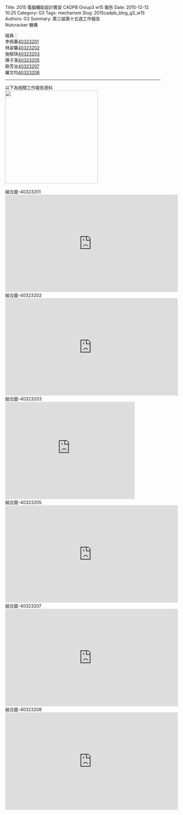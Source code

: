 Title: 2015 電腦輔助設計實習 CADPB Group3 w15 報告
Date: 2015-12-12 10:25
Category: G3
Tags: mechanism
Slug: 2015cadpb_blog_g3_w15
Authors: G3
Summary: 第三組第十五週工作報告<br />Nutcracker 機構

組員：<br />
李佩蓁<a href='user/40323201/'>40323201</a><br />林姿馨<a href='user/40323202/'>40323202</a><br />施郁琪<a href='user/40323203/'>40323203</a><br />陳子潔<a href='user/40323205/'>40323205</a><br />歐芳汝<a href='user/40323207/'>40323207</a><br />羅文均<a href='user/40323208/'>40323208</a>

<hr/>
以下為相關工作報告資料
<br>
<img
src="https://copy.com/OxU14llh8SijRKbU"width="300"height="300">
<br>
<br>
組合圖-40323201
<iframe width="560" height="315" src="https://www.youtube.com/embed/uKpKm-ziWMY" frameborder="0" allowfullscreen></iframe>
<br>
組合圖-40323202
<iframe width="560" height="315" src="https://www.youtube.com/embed/B-uGmMjzuDE" frameborder="0" allowfullscreen></iframe>
<br>
組合圖-40323203
<iframe width="420" height="315" src="https://www.youtube.com/embed/k_cQvjVEzpk" frameborder="0" allowfullscreen></iframe>
<br>
組合圖-40323205
<iframe width="560" height="315" src="https://www.youtube.com/embed/ZmXhyluYZUc" frameborder="0" allowfullscreen></iframe>
<br>
組合圖-40323207
<iframe width="560" height="315" src="https://www.youtube.com/embed/a3J0WR0rsoU" frameborder="0" allowfullscreen></iframe>
<br>
組合圖-40323208
<iframe width="560" height="315" src="https://www.youtube.com/embed/10eSfLlojqU" frameborder="0" allowfullscreen></iframe>